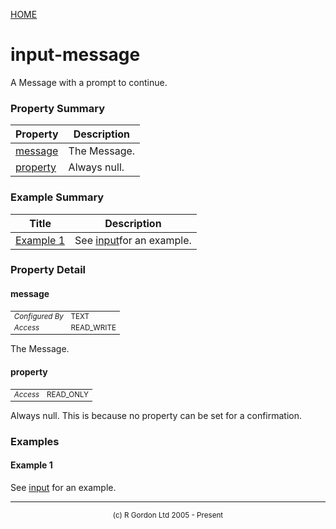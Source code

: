 [HOME](../../../../README.md)
# input-message

A Message with a prompt to continue.

### Property Summary

| Property | Description |
| -------- | ----------- |
| [message](#propertymessage) | The Message. | 
| [property](#propertyproperty) | Always null. | 


### Example Summary

| Title | Description |
| ----- | ----------- |
| [Example 1](#example1) | See [input](../../../../org/oddjob/input/InputJob.md)for an example. |


### Property Detail
#### message <a name="propertymessage"></a>

<table style='font-size:smaller'>
      <tr><td><i>Configured By</i></td><td>TEXT</td></tr>
      <tr><td><i>Access</i></td><td>READ_WRITE</td></tr>
</table>

The Message.

#### property <a name="propertyproperty"></a>

<table style='font-size:smaller'>
      <tr><td><i>Access</i></td><td>READ_ONLY</td></tr>
</table>

Always null. This is because no
property can be set for a confirmation.


### Examples
#### Example 1 <a name="example1"></a>

See [input](../../../../org/oddjob/input/InputJob.md) for an example.


-----------------------

<div style='font-size: smaller; text-align: center;'>(c) R Gordon Ltd 2005 - Present</div>
